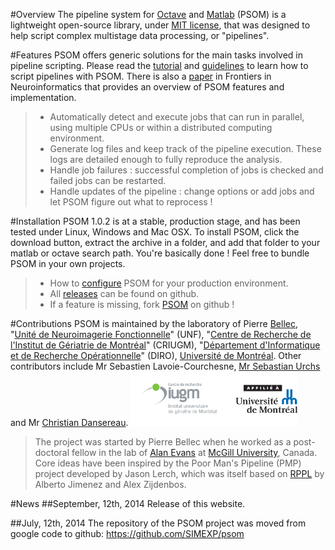 #Overview
The pipeline system for [Octave](http://www.gnu.org/software/octave/) and [Matlab](http://www.mathworks.com/) (PSOM) is a lightweight open-source library, under [MIT license](http://opensource.org/licenses/MIT), that was designed to help script complex multistage data processing, or "pipelines".

#Features
PSOM offers generic solutions for the main tasks involved in pipeline scripting. Please read the [tutorial](how_to_use_psom.html) and [guidelines](pipeline_coding_guidelines.html) to learn how to script pipelines with PSOM. There is also a [paper](http://www.frontiersin.org/neuroinformatics/10.3389/fninf.2012.00007/abstract) in Frontiers in Neuroinformatics that provides an overview of PSOM features and implementation.
 
> * Automatically detect and execute jobs that can run in parallel, using multiple CPUs or within a distributed computing environment.
> * Generate log files and keep track of the pipeline execution. These logs are detailed enough to fully reproduce the analysis.
> * Handle job failures : successful completion of jobs is checked and failed jobs can be restarted.
> * Handle updates of the pipeline : change options or add jobs and let PSOM figure out what to reprocess !

#Installation
PSOM 1.0.2 is at a stable, production stage, and has been tested under Linux, Windows and Mac OSX. To install PSOM, click the download button, extract the archive in a folder, and add that folder to your matlab or octave search path. 
You're basically done ! Feel free to bundle PSOM in your own projects.
> * How to [configure](psom_configuration.html) PSOM for your production environment.
> * All [releases](https://github.com/SIMEXP/psom/releases) can be found on github.
> * If a feature is missing, fork [PSOM](https://github.com/SIMEXP/psom) on github !

#Contributions
PSOM is maintained by the laboratory of Pierre [Bellec](http://simexp-lab.org/brainwiki/doku.php?id=pierrebellec), "[Unité de Neuroimagerie Fonctionnelle](http://www.unf-montreal.ca/)" (UNF), "[Centre de Recherche de l'Institut de Gériatrie de Montréal](http://www.criugm.qc.ca/)" (CRIUGM), "[Département d'Informatique et de Recherche Opérationnelle](http://www.iro.umontreal.ca/)" (DIRO), [Université de Montréal](http://www.umontreal.ca/). Other contributors include Mr Sebastien Lavoie-Courchesne, [Mr Sebastian Urchs](https://github.com/surchs) and Mr [Christian Dansereau](https://github.com/cdansereau).
![UDM and CRIUGM](logos_criugm_udm.png)
>The project was started by Pierre Bellec when he worked as a post-doctoral fellow in the lab of [Alan Evans](http://www.bic.mni.mcgill.ca/~alan/) at [McGill University](http://www.mcgill.ca/), Canada. 
>Core ideas have been inspired by the Poor Man's Pipeline (PMP) project developed by Jason Lerch, which was itself based on [RPPL](http://www.bic.mni.mcgill.ca/~jason/rppl/rppl.html) by Alberto Jimenez and Alex Zijdenbos. 

#News
##September, 12th, 2014
Release of this website.

##July, 12th, 2014
The repository of the PSOM project was moved from google code to github: https://github.com/SIMEXP/psom
